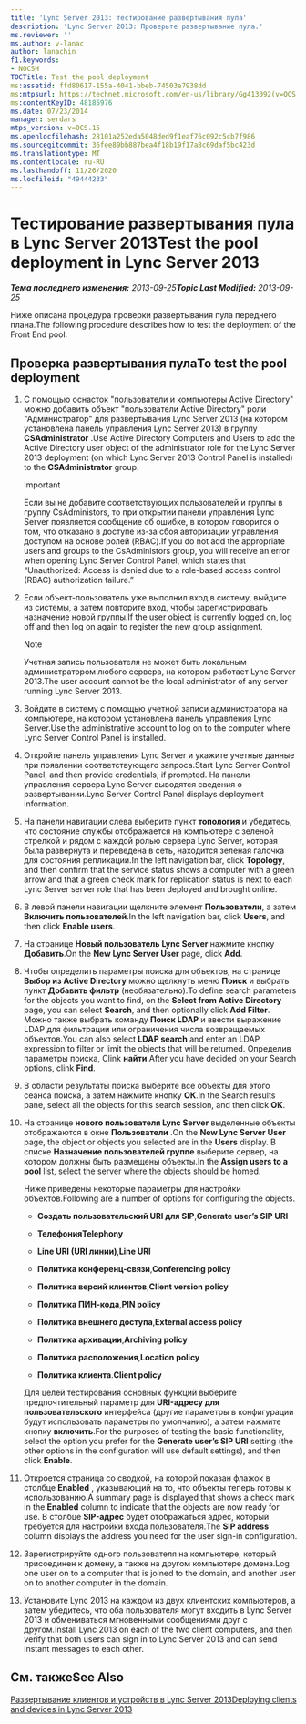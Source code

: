 ```yaml
---
title: 'Lync Server 2013: тестирование развертывания пула'
description: 'Lync Server 2013: Проверьте развертывание пула.'
ms.reviewer: ''
ms.author: v-lanac
author: lanachin
f1.keywords:
- NOCSH
TOCTitle: Test the pool deployment
ms:assetid: ffd80617-155a-4041-bbeb-74503e7938dd
ms:mtpsurl: https://technet.microsoft.com/en-us/library/Gg413092(v=OCS.15)
ms:contentKeyID: 48185976
ms.date: 07/23/2014
manager: serdars
mtps_version: v=OCS.15
ms.openlocfilehash: 28101a252eda5048ded9f1eaf76c092c5cb7f986
ms.sourcegitcommit: 36fee89bb887bea4f18b19f17a8c69daf5bc423d
ms.translationtype: MT
ms.contentlocale: ru-RU
ms.lasthandoff: 11/26/2020
ms.locfileid: "49444233"
---
```

# <a name="test-the-pool-deployment-in-lync-server-2013"></a><span data-ttu-id="3378f-103">Тестирование развертывания пула в Lync Server 2013</span><span class="sxs-lookup"><span data-stu-id="3378f-103">Test the pool deployment in Lync Server 2013</span></span>

<div data-xmlns="http://www.w3.org/1999/xhtml">

<div class="topic" data-xmlns="http://www.w3.org/1999/xhtml" data-msxsl="urn:schemas-microsoft-com:xslt" data-cs="https://msdn.microsoft.com/">

<div data-asp="https://msdn2.microsoft.com/asp">



</div>

<div id="mainSection">

<div id="mainBody"><span data-ttu-id="3378f-104">

<span> </span></span><span class="sxs-lookup"><span data-stu-id="3378f-104">

<span> </span></span></span>

<span data-ttu-id="3378f-105">_**Тема последнего изменения:** 2013-09-25_</span><span class="sxs-lookup"><span data-stu-id="3378f-105">_**Topic Last Modified:** 2013-09-25_</span></span>

<span data-ttu-id="3378f-106">Ниже описана процедура проверки развертывания пула переднего плана.</span><span class="sxs-lookup"><span data-stu-id="3378f-106">The following procedure describes how to test the deployment of the Front End pool.</span></span>

<div>

## <a name="to-test-the-pool-deployment"></a><span data-ttu-id="3378f-107">Проверка развертывания пула</span><span class="sxs-lookup"><span data-stu-id="3378f-107">To test the pool deployment</span></span>

1.  <span data-ttu-id="3378f-108">С помощью оснасток "пользователи и компьютеры Active Directory" можно добавить объект "пользователи Active Directory" роли "Администратор" для развертывания Lync Server 2013 (на котором установлена панель управления Lync Server 2013) в группу **CSAdministrator** .</span><span class="sxs-lookup"><span data-stu-id="3378f-108">Use Active Directory Computers and Users to add the Active Directory user object of the administrator role for the Lync Server 2013 deployment (on which Lync Server 2013 Control Panel is installed) to the **CSAdministrator** group.</span></span>
    
    <div>
    

    > [!IMPORTANT]  
    > <span data-ttu-id="3378f-109">Если вы не добавите соответствующих пользователей и группы в группу CsAdministors, то при открытии панели управления Lync Server появляется сообщение об ошибке, в котором говорится о том, что отказано в доступе из-за сбоя авторизации управления доступом на основе ролей (RBAC).</span><span class="sxs-lookup"><span data-stu-id="3378f-109">If you do not add the appropriate users and groups to the CsAdministors group, you will receive an error when opening Lync Server Control Panel, which states that “Unauthorized: Access is denied due to a role-based access control (RBAC) authorization failure.”</span></span>

    
    </div>

2.  <span data-ttu-id="3378f-110">Если объект-пользователь уже выполнил вход в систему, выйдите из системы, а затем повторите вход, чтобы зарегистрировать назначение новой группы.</span><span class="sxs-lookup"><span data-stu-id="3378f-110">If the user object is currently logged on, log off and then log on again to register the new group assignment.</span></span>
    
    <div>
    

    > [!NOTE]  
    > <span data-ttu-id="3378f-111">Учетная запись пользователя не может быть локальным администратором любого сервера, на котором работает Lync Server 2013.</span><span class="sxs-lookup"><span data-stu-id="3378f-111">The user account cannot be the local administrator of any server running Lync Server 2013.</span></span>

    
    </div>

3.  <span data-ttu-id="3378f-112">Войдите в систему с помощью учетной записи администратора на компьютере, на котором установлена панель управления Lync Server.</span><span class="sxs-lookup"><span data-stu-id="3378f-112">Use the administrative account to log on to the computer where Lync Server Control Panel is installed.</span></span>

4.  <span data-ttu-id="3378f-113">Откройте панель управления Lync Server и укажите учетные данные при появлении соответствующего запроса.</span><span class="sxs-lookup"><span data-stu-id="3378f-113">Start Lync Server Control Panel, and then provide credentials, if prompted.</span></span> <span data-ttu-id="3378f-114">На панели управления сервера Lync Server выводятся сведения о развертывании.</span><span class="sxs-lookup"><span data-stu-id="3378f-114">Lync Server Control Panel displays deployment information.</span></span>

5.  <span data-ttu-id="3378f-115">На панели навигации слева выберите пункт **топология** и убедитесь, что состояние службы отображается на компьютере с зеленой стрелкой и рядом с каждой ролью сервера Lync Server, которая была развернута и переведена в сеть, находится зеленая галочка для состояния репликации.</span><span class="sxs-lookup"><span data-stu-id="3378f-115">In the left navigation bar, click **Topology**, and then confirm that the service status shows a computer with a green arrow and that a green check mark for replication status is next to each Lync Server server role that has been deployed and brought online.</span></span>

6.  <span data-ttu-id="3378f-116">В левой панели навигации щелкните элемент **Пользователи**, а затем **Включить пользователей**.</span><span class="sxs-lookup"><span data-stu-id="3378f-116">In the left navigation bar, click **Users**, and then click **Enable users**.</span></span>

7.  <span data-ttu-id="3378f-117">На странице **Новый пользователь Lync Server** нажмите кнопку **Добавить**.</span><span class="sxs-lookup"><span data-stu-id="3378f-117">On the **New Lync Server User** page, click **Add**.</span></span>

8.  <span data-ttu-id="3378f-118">Чтобы определить параметры поиска для объектов, на странице **Выбор из Active Directory** можно щелкнуть меню **Поиск** и выбрать пункт **Добавить фильтр** (необязательно).</span><span class="sxs-lookup"><span data-stu-id="3378f-118">To define search parameters for the objects you want to find, on the **Select from Active Directory** page, you can select **Search**, and then optionally click **Add Filter**.</span></span> <span data-ttu-id="3378f-119">Можно также выбрать команду **Поиск LDAP** и ввести выражение LDAP для фильтрации или ограничения числа возвращаемых объектов.</span><span class="sxs-lookup"><span data-stu-id="3378f-119">You can also select **LDAP search** and enter an LDAP expression to filter or limit the objects that will be returned.</span></span> <span data-ttu-id="3378f-120">Определив параметры поиска, Clink **найти**.</span><span class="sxs-lookup"><span data-stu-id="3378f-120">After you have decided on your Search options, clink **Find**.</span></span>

9.  <span data-ttu-id="3378f-121">В области результаты поиска выберите все объекты для этого сеанса поиска, а затем нажмите кнопку **ОК**.</span><span class="sxs-lookup"><span data-stu-id="3378f-121">In the Search results pane, select all the objects for this search session, and then click **OK**.</span></span>

10. <span data-ttu-id="3378f-122">На странице **нового пользователя Lync Server** выделенные объекты отображаются в окне **Пользователи** .</span><span class="sxs-lookup"><span data-stu-id="3378f-122">On the **New Lync Server User** page, the object or objects you selected are in the **Users** display.</span></span> <span data-ttu-id="3378f-123">В списке **Назначение пользователей группе** выберите сервер, на котором должны быть размещены объекты.</span><span class="sxs-lookup"><span data-stu-id="3378f-123">In the **Assign users to a pool** list, select the server where the objects should be homed.</span></span>
    
    <span data-ttu-id="3378f-124">Ниже приведены некоторые параметры для настройки объектов.</span><span class="sxs-lookup"><span data-stu-id="3378f-124">Following are a number of options for configuring the objects.</span></span>
    
      - <span data-ttu-id="3378f-125">**Создать пользовательский URI для SIP**,</span><span class="sxs-lookup"><span data-stu-id="3378f-125">**Generate user’s SIP URI**</span></span>
    
      - <span data-ttu-id="3378f-126">**Телефония**</span><span class="sxs-lookup"><span data-stu-id="3378f-126">**Telephony**</span></span>
    
      - <span data-ttu-id="3378f-127">**Line URI (URI линии)**,</span><span class="sxs-lookup"><span data-stu-id="3378f-127">**Line URI**</span></span>
    
      - <span data-ttu-id="3378f-128">**Политика конференц-связи**,</span><span class="sxs-lookup"><span data-stu-id="3378f-128">**Conferencing policy**</span></span>
    
      - <span data-ttu-id="3378f-129">**Политика версий клиентов**,</span><span class="sxs-lookup"><span data-stu-id="3378f-129">**Client version policy**</span></span>
    
      - <span data-ttu-id="3378f-130">**Политика ПИН-кода**,</span><span class="sxs-lookup"><span data-stu-id="3378f-130">**PIN policy**</span></span>
    
      - <span data-ttu-id="3378f-131">**Политика внешнего доступа**,</span><span class="sxs-lookup"><span data-stu-id="3378f-131">**External access policy**</span></span>
    
      - <span data-ttu-id="3378f-132">**Политика архивации**,</span><span class="sxs-lookup"><span data-stu-id="3378f-132">**Archiving policy**</span></span>
    
      - <span data-ttu-id="3378f-133">**Политика расположения**,</span><span class="sxs-lookup"><span data-stu-id="3378f-133">**Location policy**</span></span>
    
      - <span data-ttu-id="3378f-134">**Политика клиента**.</span><span class="sxs-lookup"><span data-stu-id="3378f-134">**Client policy**</span></span>
    
    <span data-ttu-id="3378f-135">Для целей тестирования основных функций выберите предпочтительный параметр для **URI-адресу для пользовательского** интерфейса (другие параметры в конфигурации будут использовать параметры по умолчанию), а затем нажмите кнопку **включить**.</span><span class="sxs-lookup"><span data-stu-id="3378f-135">For the purposes of testing the basic functionality, select the option you prefer for the **Generate user’s SIP URI** setting (the other options in the configuration will use default settings), and then click **Enable**.</span></span>

11. <span data-ttu-id="3378f-136">Откроется страница со сводкой, на которой показан флажок в столбце **Enabled** , указывающий на то, что объекты теперь готовы к использованию.</span><span class="sxs-lookup"><span data-stu-id="3378f-136">A summary page is displayed that shows a check mark in the **Enabled** column to indicate that the objects are now ready for use.</span></span> <span data-ttu-id="3378f-137">В столбце **SIP-адрес** будет отображаться адрес, который требуется для настройки входа пользователя.</span><span class="sxs-lookup"><span data-stu-id="3378f-137">The **SIP address** column displays the address you need for the user sign-in configuration.</span></span>

12. <span data-ttu-id="3378f-138">Зарегистрируйте одного пользователя на компьютере, который присоединен к домену, а также на другом компьютере домена.</span><span class="sxs-lookup"><span data-stu-id="3378f-138">Log one user on to a computer that is joined to the domain, and another user on to another computer in the domain.</span></span>

13. <span data-ttu-id="3378f-139">Установите Lync 2013 на каждом из двух клиентских компьютеров, а затем убедитесь, что оба пользователя могут входить в Lync Server 2013 и обмениваться мгновенными сообщениями друг с другом.</span><span class="sxs-lookup"><span data-stu-id="3378f-139">Install Lync 2013 on each of the two client computers, and then verify that both users can sign in to Lync Server 2013 and can send instant messages to each other.</span></span>

</div>

<div>

## <a name="see-also"></a><span data-ttu-id="3378f-140">См. также</span><span class="sxs-lookup"><span data-stu-id="3378f-140">See Also</span></span>


[<span data-ttu-id="3378f-141">Развертывание клиентов и устройств в Lync Server 2013</span><span class="sxs-lookup"><span data-stu-id="3378f-141">Deploying clients and devices in Lync Server 2013</span></span>](lync-server-2013-deploying-clients-and-devices.md)  
  

<span data-ttu-id="3378f-142"></div>

</div>

<span> </span>

</div>

</div>

</span><span class="sxs-lookup"><span data-stu-id="3378f-142"></div>

</div>

<span> </span>

</div>

</div>

</span></span></div>

